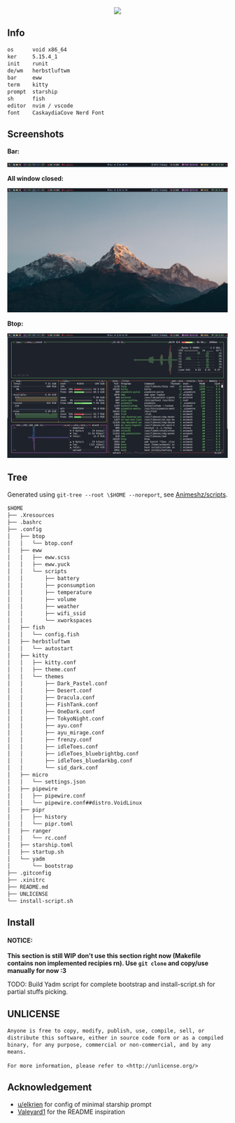 <p align="center">
    <img src="https://i.imgur.com/YHr1OMl.png" align="center">
</p>


## Info

```
os      void x86_64
ker     5.15.4_1
init    runit
de/wm   herbstluftwm
bar     eww
term    kitty
prompt  starship
sh      fish
editor  nvim / vscode
font    CaskaydiaCove Nerd Font
```


## Screenshots

**Bar:**

![GIF/eww-bar.gif](https://github.com/Animeshz/linux-desktop/blob/media/GIF/eww-bar.gif)

<!-- TODO: Rofi image here -->
**All window closed:**

![Screenshots/24-Nov-15-41-12-PM.jpg](https://github.com/Animeshz/linux-desktop/blob/media/Screenshots/24-Nov-15-41-12-PM.jpg)

**Btop:**

![Screenshots/24-Nov-15-45-52-PM.jpg](https://github.com/Animeshz/linux-desktop/blob/media/Screenshots/24-Nov-15-45-52-PM.jpg)


## Tree

Generated using `git-tree --root \$HOME --noreport`, see [Animeshz/scripts](https://github.com/Animeshz/scripts).

```
$HOME
├── .Xresources
├── .bashrc
├── .config
│   ├── btop
│   │   └── btop.conf
│   ├── eww
│   │   ├── eww.scss
│   │   ├── eww.yuck
│   │   └── scripts
│   │       ├── battery
│   │       ├── pconsumption
│   │       ├── temperature
│   │       ├── volume
│   │       ├── weather
│   │       ├── wifi_ssid
│   │       └── xworkspaces
│   ├── fish
│   │   └── config.fish
│   ├── herbstluftwm
│   │   └── autostart
│   ├── kitty
│   │   ├── kitty.conf
│   │   ├── theme.conf
│   │   └── themes
│   │       ├── Dark_Pastel.conf
│   │       ├── Desert.conf
│   │       ├── Dracula.conf
│   │       ├── FishTank.conf
│   │       ├── OneDark.conf
│   │       ├── TokyoNight.conf
│   │       ├── ayu.conf
│   │       ├── ayu_mirage.conf
│   │       ├── frenzy.conf
│   │       ├── idleToes.conf
│   │       ├── idleToes_bluebrightbg.conf
│   │       ├── idleToes_bluedarkbg.conf
│   │       └── sid_dark.conf
│   ├── micro
│   │   └── settings.json
│   ├── pipewire
│   │   ├── pipewire.conf
│   │   └── pipewire.conf##distro.VoidLinux
│   ├── pipr
│   │   ├── history
│   │   └── pipr.toml
│   ├── ranger
│   │   └── rc.conf
│   ├── starship.toml
│   ├── startup.sh
│   └── yadm
│       └── bootstrap
├── .gitconfig
├── .xinitrc
├── README.md
├── UNLICENSE
└── install-script.sh
```


## Install

#### NOTICE:
**This section is still WIP don't use this section right now (Makefile contains non implemented recipies rn). Use `git clone` and copy/use manually for now :3**

TODO: Build Yadm script for complete bootstrap and install-script.sh for partial stuffs picking.

## UNLICENSE

```
Anyone is free to copy, modify, publish, use, compile, sell, or
distribute this software, either in source code form or as a compiled
binary, for any purpose, commercial or non-commercial, and by any
means.

For more information, please refer to <http://unlicense.org/>
```


## Acknowledgement

  - [u/elkrien](https://www.reddit.com/user/elkrien) for config of minimal starship prompt
  - [Valeyard1](https://github.com/Valeyard1/dotfiles) for the README inspiration

